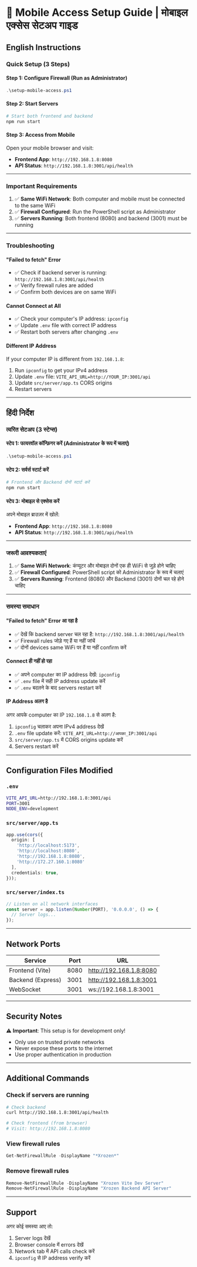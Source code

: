 # 📱 Mobile Access Setup Guide | मोबाइल एक्सेस सेटअप गाइड

## English Instructions

### Quick Setup (3 Steps)

#### Step 1: Configure Firewall (Run as Administrator)
```powershell
.\setup-mobile-access.ps1
```

#### Step 2: Start Servers
```bash
# Start both frontend and backend
npm run start
```

#### Step 3: Access from Mobile
Open your mobile browser and visit:
- **Frontend App**: `http://192.168.1.8:8080`
- **API Status**: `http://192.168.1.8:3001/api/health`

---

### Important Requirements

1. ✅ **Same WiFi Network**: Both computer and mobile must be connected to the same WiFi
2. ✅ **Firewall Configured**: Run the PowerShell script as Administrator
3. ✅ **Servers Running**: Both frontend (8080) and backend (3001) must be running

---

### Troubleshooting

#### "Failed to fetch" Error
- ✅ Check if backend server is running: `http://192.168.1.8:3001/api/health`
- ✅ Verify firewall rules are added
- ✅ Confirm both devices are on same WiFi

#### Cannot Connect at All
- ✅ Check your computer's IP address: `ipconfig`
- ✅ Update `.env` file with correct IP address
- ✅ Restart both servers after changing `.env`

#### Different IP Address
If your computer IP is different from `192.168.1.8`:
1. Run `ipconfig` to get your IPv4 address
2. Update `.env` file: `VITE_API_URL=http://YOUR_IP:3001/api`
3. Update `src/server/app.ts` CORS origins
4. Restart servers

---

## हिंदी निर्देश

### त्वरित सेटअप (3 स्टेप्स)

#### स्टेप 1: फायरवॉल कॉन्फ़िगर करें (Administrator के रूप में चलाएं)
```powershell
.\setup-mobile-access.ps1
```

#### स्टेप 2: सर्वर्स स्टार्ट करें
```bash
# Frontend और Backend दोनों स्टार्ट करें
npm run start
```

#### स्टेप 3: मोबाइल से एक्सेस करें
अपने मोबाइल ब्राउज़र में खोलें:
- **Frontend App**: `http://192.168.1.8:8080`
- **API Status**: `http://192.168.1.8:3001/api/health`

---

### जरूरी आवश्यकताएं

1. ✅ **Same WiFi Network**: कंप्यूटर और मोबाइल दोनों एक ही WiFi से जुड़े होने चाहिए
2. ✅ **Firewall Configured**: PowerShell script को Administrator के रूप में चलाएं
3. ✅ **Servers Running**: Frontend (8080) और Backend (3001) दोनों चल रहे होने चाहिए

---

### समस्या समाधान

#### "Failed to fetch" Error आ रहा है
- ✅ देखें कि backend server चल रहा है: `http://192.168.1.8:3001/api/health`
- ✅ Firewall rules जोड़े गए हैं या नहीं जांचें
- ✅ दोनों devices same WiFi पर हैं या नहीं confirm करें

#### Connect ही नहीं हो रहा
- ✅ अपने computer का IP address देखें: `ipconfig`
- ✅ `.env` file में सही IP address update करें
- ✅ `.env` बदलने के बाद servers restart करें

#### IP Address अलग है
अगर आपके computer का IP `192.168.1.8` से अलग है:
1. `ipconfig` चलाकर अपना IPv4 address देखें
2. `.env` file update करें: `VITE_API_URL=http://आपका_IP:3001/api`
3. `src/server/app.ts` में CORS origins update करें
4. Servers restart करें

---

## Configuration Files Modified

### `.env`
```bash
VITE_API_URL=http://192.168.1.8:3001/api
PORT=3001
NODE_ENV=development
```

### `src/server/app.ts`
```typescript
app.use(cors({
  origin: [
    'http://localhost:5173', 
    'http://localhost:8080',
    'http://192.168.1.8:8080',
    'http://172.27.160.1:8080'
  ],
  credentials: true,
}));
```

### `src/server/index.ts`
```typescript
// Listen on all network interfaces
const server = app.listen(Number(PORT), '0.0.0.0', () => {
  // Server logs...
});
```

---

## Network Ports

| Service | Port | URL |
|---------|------|-----|
| Frontend (Vite) | 8080 | http://192.168.1.8:8080 |
| Backend (Express) | 3001 | http://192.168.1.8:3001 |
| WebSocket | 3001 | ws://192.168.1.8:3001 |

---

## Security Notes

⚠️ **Important**: This setup is for development only!
- Only use on trusted private networks
- Never expose these ports to the internet
- Use proper authentication in production

---

## Additional Commands

### Check if servers are running
```bash
# Check backend
curl http://192.168.1.8:3001/api/health

# Check frontend (from browser)
# Visit: http://192.168.1.8:8080
```

### View firewall rules
```powershell
Get-NetFirewallRule -DisplayName "*Xrozen*"
```

### Remove firewall rules
```powershell
Remove-NetFirewallRule -DisplayName "Xrozen Vite Dev Server"
Remove-NetFirewallRule -DisplayName "Xrozen Backend API Server"
```

---

## Support

अगर कोई समस्या आए तो:
1. Server logs देखें
2. Browser console में errors देखें
3. Network tab में API calls check करें
4. `ipconfig` से IP address verify करें
